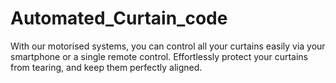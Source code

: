 # Automated_Curtain_code
With our motorised systems, you can control all your curtains easily via your smartphone or a single remote control. Effortlessly protect your curtains from tearing, and keep them perfectly aligned.

